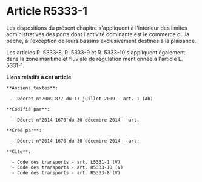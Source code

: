 # Article R5333-1

Les dispositions du présent chapitre s'appliquent à l'intérieur des limites administratives des ports dont l'activité
dominante est le commerce ou la pêche, à l'exception de leurs bassins exclusivement destinés à la plaisance. 

Les articles R. 5333-8, R. 5333-9 et R. 5333-10 s'appliquent également dans la zone maritime et fluviale de régulation
mentionnée à l'article L. 5331-1.

**Liens relatifs à cet article**

	**Anciens textes**:

	  - Décret n°2009-877 du 17 juillet 2009 - art. 1 (Ab)

	**Codifié par**:

	  - Décret n°2014-1670 du 30 décembre 2014 - art.

	**Créé par**:

	  - Décret n°2014-1670 du 30 décembre 2014 - art.

	**Cite**:

	  - Code des transports - art. L5331-1 (V)
	  - Code des transports - art. R5333-10 (V)
	  - Code des transports - art. R5333-8 (V)
